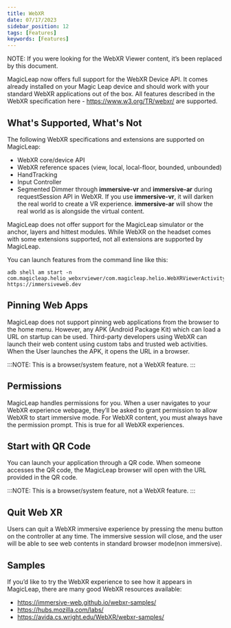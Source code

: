 ```yaml
---
title: WebXR
date: 07/17/2023
sidebar_position: 12
tags: [Features]
keywords: [Features]
---
```



NOTE: If you were looking for the WebXR Viewer content, it’s been replaced by this document. 

MagicLeap now offers full support for the WebXR Device API. It comes already installed on your Magic Leap device and should work with your standard WebXR applications out of the box. All features described in the WebXR specification here - https://www.w3.org/TR/webxr/ are supported. 

## What's Supported, What's Not


The following WebXR specifications and extensions are supported on MagicLeap:
- WebXR core/device API 
- WebXR reference spaces (view, local, local-floor, bounded, unbounded)
- HandTracking
- Input Controller
- Segmented Dimmer through **immersive-vr** and **immersive-ar** during requestSession API in WebXR. If you use **immersive-vr**, it will darken the real world to create a VR experience. **immersive-ar** will show the real world as is alongside the virtual content.

MagicLeap does not offer support for the MagicLeap simulator or the anchor, layers and  hittest modules. While WebXR on the headset comes with some extensions supported, not all extensions are supported by MagicLeap. 

You can launch features from the command line like this:

```shell
adb shell am start -n
com.magicleap.helio_webxrviewer/com.magicleap.helio.WebXRViewerActivity
https://immersiveweb.dev
```

## Pinning Web Apps

MagicLeap does not support pinning web applications from the browser to the home menu. However, any APK (Android Package Kit) which can load a URL on startup can be used. Third-party developers using WebXR can launch their web content using custom tabs and trusted web activities. When the User launches the APK, it opens the URL in a browser. 

:::NOTE: This is a browser/system feature, not a WebXR feature. 
:::

## Permissions

MagicLeap handles permissions for you. When a user navigates to your WebXR experience  webpage, they’ll be asked to grant permission to allow WebXR to start immersive mode. For WebXR content, you must always have the permission prompt. This is true for all WebXR experiences.

## Start with QR Code

You can launch your application through a QR code. When someone accesses the QR code, the MagicLeap browser will open with the URL provided in the QR code. 

:::NOTE: This is a browser/system feature, not a WebXR feature.
:::

## Quit Web XR

Users can quit a WebXR immersive experience by pressing the menu button on the controller at any time. The immersive session will close, and the user will be able to see web contents in standard browser mode(non immersive).

## Samples

If you’d like to try the WebXR experience to see how it appears in MagicLeap, there are many good WebXR resources available:
- https://immersive-web.github.io/webxr-samples/
- https://hubs.mozilla.com/labs/
- https://avida.cs.wright.edu/WebXR/webxr-samples/

